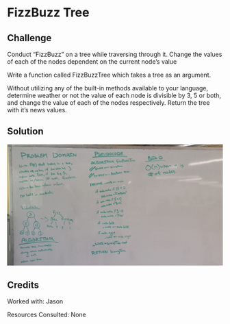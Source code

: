 # FizzBuzz Tree

## Challenge

Conduct “FizzBuzz” on a tree while traversing through it. Change the values of each of the nodes dependent on the current node’s value

Write a function called FizzBuzzTree which takes a tree as an argument.

Without utilizing any of the built-in methods available to your language, determine weather or not the value of each node is divisible by 3, 5 or both, and change the value of each of the nodes respectively. Return the tree with it’s news values.


## Solution

![whiteboard image](fizzBuzzTree.jpg)

## Credits
Worked with: Jason

Resources Consulted: None
